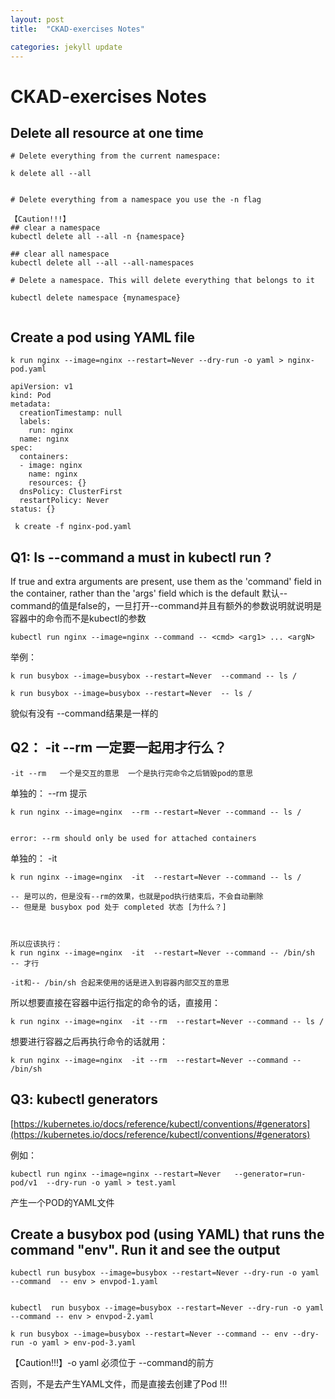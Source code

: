 ```yaml
---
layout: post
title:  "CKAD-exercises Notes"

categories: jekyll update
---
```


# CKAD-exercises Notes


## Delete all resource at one time 


```
# Delete everything from the current namespace:

k delete all --all


# Delete everything from a namespace you use the -n flag 

【Caution!!!】
## clear a namespace
kubectl delete all --all -n {namespace}

## clear all namespace
kubectl delete all --all --all-namespaces

# Delete a namespace. This will delete everything that belongs to it

kubectl delete namespace {mynamespace}


```

## Create a pod using YAML file

```
k run nginx --image=nginx --restart=Never --dry-run -o yaml > nginx-pod.yaml
```


```
apiVersion: v1
kind: Pod
metadata:
  creationTimestamp: null
  labels:
    run: nginx
  name: nginx
spec:
  containers:
  - image: nginx
    name: nginx
    resources: {}
  dnsPolicy: ClusterFirst
  restartPolicy: Never
status: {}

```


```
 k create -f nginx-pod.yaml
```

##  Q1: Is  --command a must in kubectl run ?

If true and extra arguments are present, use them as the 'command' field in the container, rather than the 'args' field which is the default
默认--command的值是false的，一旦打开--command并且有额外的参数说明就说明是 容器中的命令而不是kubectl的参数

```
kubectl run nginx --image=nginx --command -- <cmd> <arg1> ... <argN>
```

举例：

```
k run busybox --image=busybox --restart=Never  --command -- ls /
```


```
k run busybox --image=busybox --restart=Never  -- ls /
```
貌似有没有 --command结果是一样的

## Q2： -it --rm   一定要一起用才行么？
```
-it --rm   一个是交互的意思  一个是执行完命令之后销毁pod的意思
```
单独的： --rm 提示

```
k run nginx --image=nginx  --rm --restart=Never --command -- ls /


error: --rm should only be used for attached containers

```

单独的： -it


```
k run nginx --image=nginx  -it  --restart=Never --command -- ls /  

-- 是可以的，但是没有--rm的效果，也就是pod执行结束后，不会自动删除
-- 但是是 busybox pod 处于 completed 状态 [为什么？]



所以应该执行：
k run nginx --image=nginx  -it  --restart=Never --command -- /bin/sh
-- 才行

-it和-- /bin/sh 合起来使用的话是进入到容器内部交互的意思

```
所以想要直接在容器中运行指定的命令的话，直接用：

```
k run nginx --image=nginx  -it --rm  --restart=Never --command -- ls / 
```
想要进行容器之后再执行命令的话就用：

```
k run nginx --image=nginx  -it --rm  --restart=Never --command -- /bin/sh
```


## Q3: kubectl generators

[https://kubernetes.io/docs/reference/kubectl/conventions/#generators](https://kubernetes.io/docs/reference/kubectl/conventions/#generators)

例如：

```
kubectl run nginx --image=nginx --restart=Never   --generator=run-pod/v1  --dry-run -o yaml > test.yaml
```
产生一个POD的YAML文件


## Create a busybox pod (using YAML) that runs the command "env". Run it and see the output


```
kubectl run busybox --image=busybox --restart=Never --dry-run -o yaml --command  -- env > envpod-1.yaml


kubectl  run busybox --image=busybox --restart=Never --dry-run -o yaml --command -- env > envpod-2.yaml

```



```
k run busybox --image=busybox --restart=Never --command -- env --dry-run -o yaml > env-pod-3.yaml
```
【Caution!!!】-o yaml 必须位于 --command的前方

否则，不是去产生YAML文件，而是直接去创建了Pod !!!




